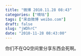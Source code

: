 ```yaml
---
title: "微博 2010.11.28 08:43"
categories: ["嘀咕"]
tags: ["来自微博 weibo.com"]
draft: false
slug: "jWDhrC"
date: "2010-11-28 08:43:00"
---
```


<p>你们不在QQ空间里分享东西会死啊。 ​​​​</p>
